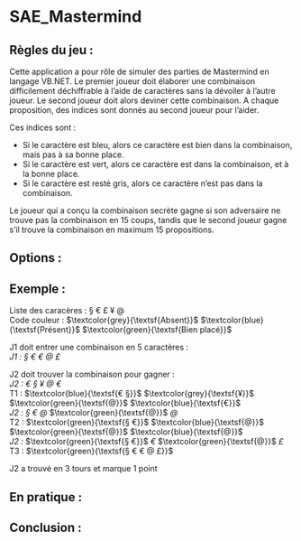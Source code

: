 # SAE_Mastermind

Règles du jeu :
-
Cette application a pour rôle de simuler des parties de Mastermind en langage VB.NET.
Le premier joueur doit élaborer une combinaison difficilement déchiffrable à l’aide de caractères sans la dévoiler à l’autre joueur. 
Le second joueur doit alors deviner cette combinaison. A chaque proposition, des indices sont donnés au second joueur pour l’aider.

Ces indices sont :
- Si le caractère est bleu, alors ce caractère est bien dans la 
combinaison, mais pas à sa bonne place.
- Si le caractère est vert, alors ce caractère est dans la combinaison, 
et à la bonne place.
- Si le caractère est resté gris, alors ce caractère n’est pas dans la 
combinaison.

Le joueur qui a conçu la combinaison secrète gagne si son adversaire ne trouve pas la 
combinaison en 15 coups, tandis que le second joueur gagne s’il trouve la combinaison en
maximum 15 propositions.

Options :
-

Exemple :
-

Liste des caracères : § € £ ¥ @  
Code couleur : $\textcolor{grey}{\textsf{Absent}}$ $\textcolor{blue}{\textsf{Présent}}$ $\textcolor{green}{\textsf{Bien placé}}$  

J1 doit entrer une combinaison en 5 caractères :  
*J1 : § € € @ £*  

J2 doit trouver la combinaison pour gagner :  
*J2 : € § ¥ @ €*  
T1 : $\textcolor{blue}{\textsf{€ §}}$ $\textcolor{grey}{\textsf{¥}}$ $\textcolor{green}{\textsf{@}}$ $\textcolor{blue}{\textsf{€}}$  
*J2 : § € @* $\textcolor{green}{\textsf{@}}$ *@*  
T2 : $\textcolor{green}{\textsf{§ €}}$ $\textcolor{blue}{\textsf{@}}$ $\textcolor{green}{\textsf{@}}$ $\textcolor{blue}{\textsf{@}}$  
*J2 :* $\textcolor{green}{\textsf{§ €}}$ *€* $\textcolor{green}{\textsf{@}}$ *£*  
T3 : $\textcolor{green}{\textsf{§ € € @ £}}$

J2 a trouvé en 3 tours et marque 1 point


En pratique :
-

Conclusion :
-
